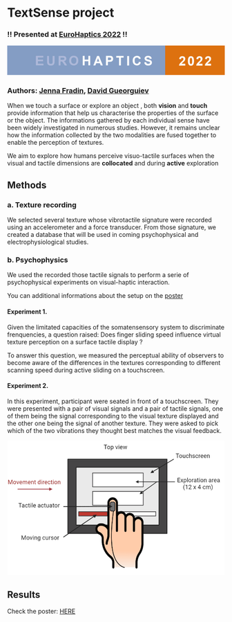 # TextSense project

### !! Presented at [EuroHaptics 2022](https://www.eurohaptics2022.org/) !! 
![eurohaptics](eurohaptics_logo.PNG)

### Authors: [Jenna Fradin](https://www.isir.upmc.fr/personnel/fradin/), [David Gueorguiev](https://www.isir.upmc.fr/personnel/gueorguiev/)

<p>When we touch a surface or explore an object , both <strong>vision</strong> and <strong>touch</strong> provide information that help us characterise the properties of the surface or the object. The informations gathered by each individual sense have been widely investigated in numerous studies. However, it remains unclear how the information collected by the two modalities are fused together to enable the perception of textures.<p>

<p>We aim to explore how humans perceive visuo-tactile surfaces when the visual and tactile dimensions are <strong>collocated</strong> and during <strong>active</strong> exploration<p>

## Methods

### a. Texture recording

We selected several texture whose vibrotactile signature were recorded using an accelerometer and a force transducer. From those signature, we created a database that will be used in coming psychophysical and electrophysiological studies. 

### b. Psychophysics

We used the recorded those tactile signals to perform a serie of psychophysical experiments on visual-haptic interaction.

You can additional informations about the setup on the [poster](https://github.com/jennafradin/textsense/poster_WIP.pdf)

#### Experiment 1.

Given the limitated capacities of the somatensensory system to discriminate frenquencies, a question raised: Does finger sliding speed influence virtual texture perception on a surface tactile display ? 

To answer this question, we measured the perceptual ability of observers to become aware of the differences in the textures corresponding to different scanning speed during active sliding on a touchscreen.

#### Experiment 2.

In this experiment, participant were seated in front of a touchscreen. They were presented with a pair of visual signals and a pair of tactile signals, one of them being the signal corresponding to the visual texture displayed and the other one being the signal of another texture. They were asked to pick which of the two vibrations they thought best matches the visual feedback.

![setup](setup_exp2.PNG)


## Results

Check the poster: [HERE](https://github.com/jennafradin/textsense/poster_WIP.pdf)

